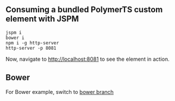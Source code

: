 ## Consuming a bundled PolymerTS custom element with JSPM

```
jspm i
bower i
npm i -g http-server
http-server -p 8081
```

Now, navigate to [http://localhost:8081](http://localhost:8081) to see
the element in action.

## Bower

For Bower example, switch to [bower branch](https://github.com/tpluscode/md-ed-sample/tree/bower)
